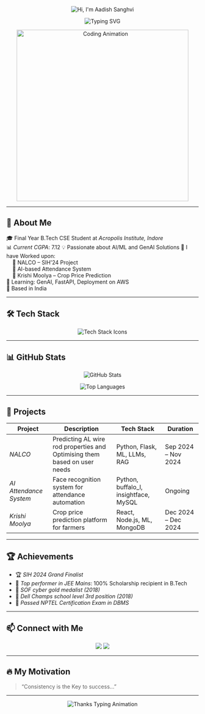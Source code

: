 <!-- Animated SVG Banner -->
<p align="center">
  <img src="https://gradient-svg-generator.vercel.app/api/svg?text=Hi%20👋%2C%20I'm%20Aadish%20Sanghvi&height=100&color0=ff7e5f&color1=feb47b&animation=wave" alt="Hi, I'm Aadish Sanghvi" />
</p>

<!-- Typing SVG -->
<p align="center">
  <img src="https://readme-typing-svg.demolab.com?font=Fira+Code&size=24&pause=1000&color=FCA311&center=true&vCenter=true&width=435&lines=Aspiring+Software+Engineer;AI+%7C+ML+%7C+Web+Dev+Enthusiast;Solving+Real+World+Problems" alt="Typing SVG" />
</p>

<!-- Animated Image -->
<p align="center">
  <img src="https://cdn.dribbble.com/users/1162077/screenshots/3848914/media/7ed7d5ca074b48b328150e5a231e8d1f.gif" width="450" alt="Coding Animation" />
</p>

---

## 🚀 About Me

🎓 Final Year B.Tech CSE Student at *Acropolis Institute, Indore*  
📊 *Current CGPA*: 7.12
💡 Passionate about AI/ML and GenAI Solutions
💼 I have Worked upon:  
&nbsp;&nbsp;&nbsp;&nbsp;🔹 NALCO – SIH'24 Project  
&nbsp;&nbsp;&nbsp;&nbsp;🔹 AI-based Attendance System  
&nbsp;&nbsp;&nbsp;&nbsp;🔹 Krishi Moolya – Crop Price Prediction  
🌱 Learning: GenAI, FastAPI, Deployment on AWS  
📍 Based in India

---

## 🛠️ Tech Stack

<p align="center">
  <img src="https://skillicons.dev/icons?i=cpp,python,langchian,openai,streamlit,fastapi,flask,html,css,mysql,git,github,vscode" alt="Tech Stack Icons" />
</p>

---

## 📊 GitHub Stats

<p align="center">
  <img src="https://github-readme-stats.vercel.app/api?username=Aadish-Sanghvi&show_icons=true&theme=radical" alt="GitHub Stats" />
</p>

<p align="center">
  <img src="https://github-readme-stats.vercel.app/api/top-langs/?username=Aadish-Sanghvi&layout=compact&theme=radical" alt="Top Languages" />
</p>

---


## 💼 Projects

| Project | Description | Tech Stack | Duration |
|--------|-------------|------------|----------|
| *NALCO* | Predicting AL wire rod properties and Optimising them based on user needs | Python, Flask, ML, LLMs, RAG | Sep 2024 – Nov 2024 |
| *AI Attendance System* | Face recognition system for attendance automation | Python, buffalo_l, insightface, MySQL | Ongoing |
| *Krishi Moolya* | Crop price prediction platform for farmers | React, Node.js, ML, MongoDB | Dec 2024 – Dec 2024 |

---

## 🏆 Achievements

- 🏆 *SIH 2024 Grand Finalist*  
- 🏅 *Top performer in JEE Mains*: 100% Scholarship recipient in B.Tech
- 🏅 *SOF cyber gold medalist (2018)*
- 🥉 *Dell Champs school level 3rd position (2018)*  
- 📄 *Passed NPTEL Certification Exam in DBMS*

---

## 📫 Connect with Me

<p align="center">
  <a href="mailto:aadishsanghvi1008@gmail.com"><img src="https://img.shields.io/badge/Email-D14836?style=for-the-badge&logo=gmail&logoColor=white"></a>
  <a href="https://www.linkedin.com/in/aadish-sanghvi/"><img src="https://img.shields.io/badge/LinkedIn-blue?style=for-the-badge&logo=linkedin&logoColor=white"></a>
</p>

---

## 🔥 My Motivation

> “Consistency is the Key to success...”

---
<!-- Animated Thank You -->
<p align="center">
  <img src="https://readme-typing-svg.demolab.com?font=Fira+Code&size=20&pause=1000&color=FF3CAC&center=true&vCenter=true&width=500&lines=Thanks+for+visiting+my+GitHub!;Show+some+%E2%9D%A4%EF%B8%8F+by+starring+my+repos!" alt="Thanks Typing Animation" />
</p>

